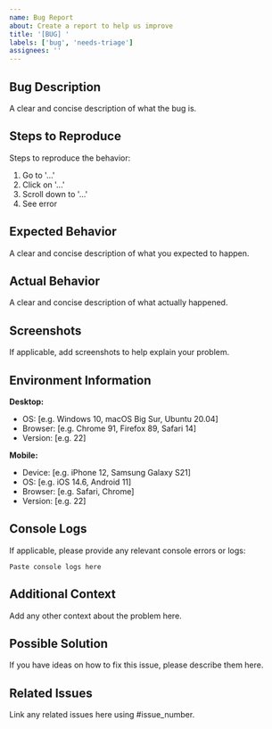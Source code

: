 ```yaml
---
name: Bug Report
about: Create a report to help us improve
title: '[BUG] '
labels: ['bug', 'needs-triage']
assignees: ''
---
```


## Bug Description
A clear and concise description of what the bug is.

## Steps to Reproduce
Steps to reproduce the behavior:
1. Go to '...'
2. Click on '...'
3. Scroll down to '...'
4. See error

## Expected Behavior
A clear and concise description of what you expected to happen.

## Actual Behavior
A clear and concise description of what actually happened.

## Screenshots
If applicable, add screenshots to help explain your problem.

## Environment Information
**Desktop:**
- OS: [e.g. Windows 10, macOS Big Sur, Ubuntu 20.04]
- Browser: [e.g. Chrome 91, Firefox 89, Safari 14]
- Version: [e.g. 22]

**Mobile:**
- Device: [e.g. iPhone 12, Samsung Galaxy S21]
- OS: [e.g. iOS 14.6, Android 11]
- Browser: [e.g. Safari, Chrome]
- Version: [e.g. 22]

## Console Logs
If applicable, please provide any relevant console errors or logs:
```
Paste console logs here
```

## Additional Context
Add any other context about the problem here.

## Possible Solution
If you have ideas on how to fix this issue, please describe them here.

## Related Issues
Link any related issues here using #issue_number.
